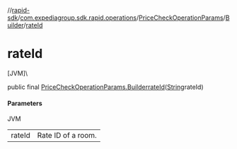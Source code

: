 //[rapid-sdk](../../../../index.md)/[com.expediagroup.sdk.rapid.operations](../../index.md)/[PriceCheckOperationParams](../index.md)/[Builder](index.md)/[rateId](rate-id.md)

# rateId

[JVM]\

public final [PriceCheckOperationParams.Builder](index.md)[rateId](rate-id.md)([String](https://docs.oracle.com/javase/8/docs/api/java/lang/String.html)rateId)

#### Parameters

JVM

| | |
|---|---|
| rateId | Rate ID of a room.<br> |
